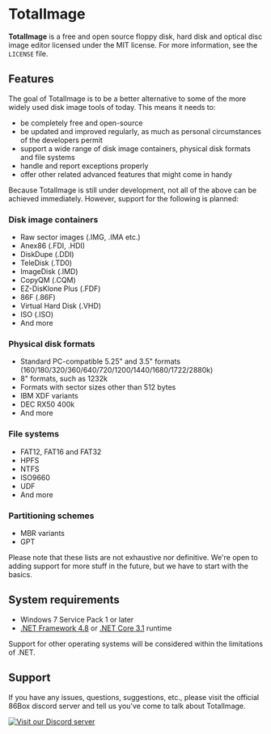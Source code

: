 # TotalImage
**TotalImage** is a free and open source floppy disk, hard disk and optical disc image editor licensed under the MIT license. For more information, see the `LICENSE` file.

## Features
The goal of TotalImage is to be a better alternative to some of the more widely used disk image tools of today. This means it needs to:
* be completely free and open-source
* be updated and improved regularly, as much as personal circumstances of the developers permit
* support a wide range of disk image containers, physical disk formats and file systems
* handle and report exceptions properly
* offer other related advanced features that might come in handy

Because TotalImage is still under development, not all of the above can be achieved immediately. However, support for the following is planned:

### Disk image containers
* Raw sector images (.IMG, .IMA etc.)
* Anex86 (.FDI, .HDI)
* DiskDupe (.DDI)
* TeleDisk (.TD0)
* ImageDisk (.IMD)
* CopyQM (.CQM)
* EZ-DisKlone Plus (.FDF)
* 86F (.86F)
* Virtual Hard Disk (.VHD)
* ISO (.ISO)
* And more

### Physical disk formats
* Standard PC-compatible 5.25" and 3.5" formats (160/180/320/360/640/720/1200/1440/1680/1722/2880k)
* 8" formats, such as 1232k
* Formats with sector sizes other than 512 bytes
* IBM XDF variants
* DEC RX50 400k
* And more

### File systems
* FAT12, FAT16 and FAT32
* HPFS
* NTFS
* ISO9660
* UDF
* And more

### Partitioning schemes
* MBR variants
* GPT

Please note that these lists are not exhaustive nor definitive. We're open to adding support for more stuff in the future, but we have to start with the basics.

## System requirements
* Windows 7 Service Pack 1 or later
* [.NET Framework 4.8](https://dotnet.microsoft.com/download/dotnet-framework/net48) or [.NET Core 3.1](https://dotnet.microsoft.com/download/dotnet-core/3.1) runtime

Support for other operating systems will be considered within the limitations of .NET.

## Support
If you have any issues, questions, suggestions, etc., please visit the official 86Box discord server and tell us you've come to talk about TotalImage.

[![Visit our Discord server](https://discordapp.com/api/guilds/262614059009048590/embed.png)](https://discord.gg/QXK9XTv)
